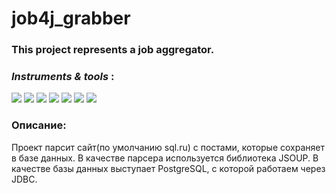 # job4j_grabber

### This project represents a job aggregator.

### ***Instruments & tools*** :

![](https://img.shields.io/badge/Maven-_3-red)
![](https://img.shields.io/badge/Java-_14-orange)
![](https://img.shields.io/badge/PostgerSQL-_13.2-blue)
![](https://img.shields.io/badge/quartz-_2.3-orange)
![](https://img.shields.io/badge/JUnit-_4.12-yellow)
![](https://img.shields.io/badge/JSoup-blue)
![](https://img.shields.io/badge/Checkstyle-yellow)

### Описание:

Проект парсит сайт(по умолчанию sql.ru) с постами, которые сохраняет в базе данных.
В качестве парсера используется библиотека JSOUP. В качестве базы данных выступает PostgreSQL, 
с которой работаем через JDBC.




